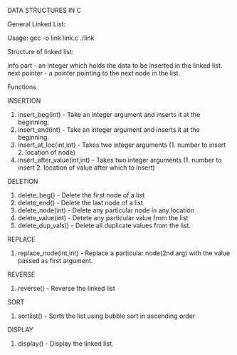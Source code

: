 DATA STRUCTURES IN C

General Linked List:

Usage: gcc -o link link.c 
       ./link

Structure of linked list:

info part - an integer which holds the data to be inserted in the linked list.
next pointer - a pointer pointing to the next node in the list.

Functions

INSERTION
1. insert_beg(int) - Take an integer argument and inserts it at the beginning.
2. insert_end(int) - Take an integer argument and inserts it at the beginning.
3. insert_at_loc(int,int) - Takes two integer arguments (1. number to insert 2. location of node) 
4. insert_after_value(int,int) - Takes two integer arguments (1. number to insert 2. location of value after which to insert)

DELETION
1. delete_beg() - Delete the first node of a list
2. delete_end() - Delete the last node of a list
3. delete_node(int) - Delete any particular node in any location
4. delete_value(int) - Detete any particular value from the list
5. delete_dup_vals() - Delete all duplicate values from the list.

REPLACE
1. replace_node(int,int) - Replace a particular node(2nd arg) with the value passed as first argument.

REVERSE
1. reverse() - Reverse the linked list

SORT
1. sortlist() - Sorts the list using bubble sort in ascending order

DISPLAY
1. display() - Display the linked list.
